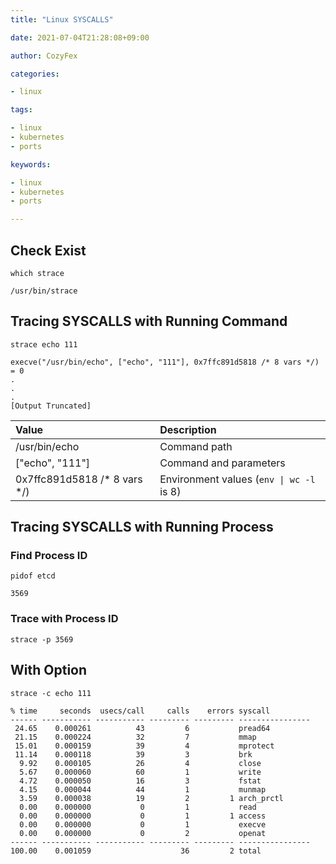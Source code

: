 ```yaml
---
title: "Linux SYSCALLS"

date: 2021-07-04T21:28:08+09:00

author: CozyFex

categories:

- linux

tags:

- linux
- kubernetes
- ports

keywords:

- linux
- kubernetes
- ports

---
```


## Check Exist

```shell
which strace
```

```
/usr/bin/strace
```

## Tracing SYSCALLS with Running Command

```shell
strace echo 111
```

```
execve("/usr/bin/echo", ["echo", "111"], 0x7ffc891d5818 /* 8 vars */) = 0
.
.
.
[Output Truncated]
```

| Value | Description |  
|:-|:-|  
| /usr/bin/echo | Command path |  
| ["echo", "111"] | Command and parameters |  
| 0x7ffc891d5818 /* 8 vars */) | Environment values (`env \| wc -l` is 8) |

## Tracing SYSCALLS with Running Process

### Find Process ID

```shell
pidof etcd
```

```
3569
```

### Trace with Process ID

```shell
strace -p 3569
```

## With Option

```shell
strace -c echo 111
```

```
% time     seconds  usecs/call     calls    errors syscall
------ ----------- ----------- --------- --------- ----------------
 24.65    0.000261          43         6           pread64
 21.15    0.000224          32         7           mmap
 15.01    0.000159          39         4           mprotect
 11.14    0.000118          39         3           brk
  9.92    0.000105          26         4           close
  5.67    0.000060          60         1           write
  4.72    0.000050          16         3           fstat
  4.15    0.000044          44         1           munmap
  3.59    0.000038          19         2         1 arch_prctl
  0.00    0.000000           0         1           read
  0.00    0.000000           0         1         1 access
  0.00    0.000000           0         1           execve
  0.00    0.000000           0         2           openat
------ ----------- ----------- --------- --------- ----------------
100.00    0.001059                    36         2 total
```
